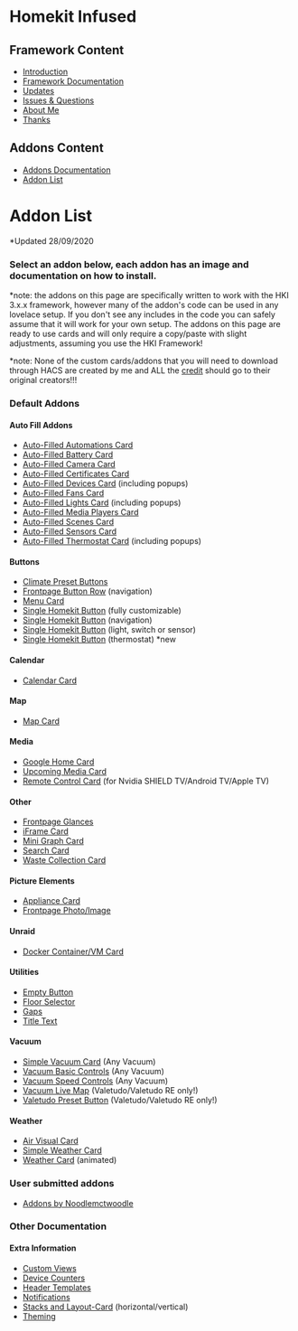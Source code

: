 # Homekit Infused

## Framework Content
- [Introduction](index.md)
- [Framework Documentation](framework.md)
- [Updates](updates.md)
- [Issues & Questions](issues.md)
- [About Me](about.md)
- [Thanks](thanks.md)

## Addons Content
- [Addons Documentation](addons.md)
- [Addon List](https://github.com/jimz011/homekit-infused/blob/master/docs/addon_list.md)

# Addon List
*Updated 28/09/2020

### Select an addon below, each addon has an image and documentation on how to install.
*note: the addons on this page are specifically written to work with the HKI 3.x.x framework, however many of the addon's code can be used in any lovelace setup. If you don't see any includes in the code you can safely assume that it will work for your own setup. 
The addons on this page are ready to use cards and will only require a copy/paste with slight adjustments, assuming you use the HKI Framework!

*note: None of the custom cards/addons that you will need to download through HACS are created by me and ALL the [credit](thanks.md) should go to their original creators!!!

### Default Addons
#### Auto Fill Addons
  - [Auto-Filled Automations Card](addons/auto-fill-automations-card.md)
  - [Auto-Filled Battery Card](addons/auto-fill-battery-card.md)
  - [Auto-Filled Camera Card](addons/auto-fill-camera-card.md)
  - [Auto-Filled Certificates Card](addons/auto-fill-certificates-card.md)
  - [Auto-Filled Devices Card](addons/auto-fill-devices-card.md) (including popups)
  - [Auto-Filled Fans Card](addons/auto-fill-fans-card.md)
  - [Auto-Filled Lights Card](addons/auto-fill-lights-card.md) (including popups)
  - [Auto-Filled Media Players Card](addons/auto-fill-media-players-card.md)
  - [Auto-Filled Scenes Card](addons/auto-fill-scenes-card.md) 
  - [Auto-Filled Sensors Card](addons/auto-fill-sensors-card.md)
  - [Auto-Filled Thermostat Card](addons/auto-fill-thermostats-card.md) (including popups)
  
#### Buttons  
  - [Climate Preset Buttons](addons/climate-preset-buttons.md)
  - [Frontpage Button Row](addons/frontpage-buttons.md) (navigation)
  - [Menu Card](addons/menu-card.md)
  - [Single Homekit Button](addons/custom-button.md) (fully customizable)
  - [Single Homekit Button](addons/button-navigation.md) (navigation)
  - [Single Homekit Button](addons/button-light-switch.md) (light, switch or sensor)
  - [Single Homekit Button](addons/button-thermostat.md) (thermostat) *new
  
#### Calendar
  - [Calendar Card](addons/calendar-card.md)

#### Map
  - [Map Card](addons/map-card.md)
  
#### Media 
  - [Google Home Card](addons/google-home-card.md)
  - [Upcoming Media Card](addons/upcoming-recently-added.md)
  - [Remote Control Card](addons/nvidia-remote.md) (for Nvidia SHIELD TV/Android TV/Apple TV)

#### Other
  - [Frontpage Glances](addons/frontpage-glances.md)
  - [iFrame Card](addons/iframe-card.md)
  - [Mini Graph Card](addons/mini-graph-card.md)
  - [Search Card](addons/search-card.md)
  - [Waste Collection Card](addons/waste-collection-card.md)

#### Picture Elements
  - [Appliance Card](addons/appliances-card.md)
  - [Frontpage Photo/Image](addons/frontpage-photo.md)

#### Unraid
  - [Docker Container/VM Card](addons/unraid-docker.md)

#### Utilities
  - [Empty Button](addons/empty-button.md)
  - [Floor Selector](addons/floor-selector.md)
  - [Gaps](addons/gap-card.md)
  - [Title Text](addons/title-text-card.md)
  
#### Vacuum
  - [Simple Vacuum Card](addons/simple-vacuum-card.md) (Any Vacuum)
  - [Vacuum Basic Controls](addons/vacuum-controls.md) (Any Vacuum)
  - [Vacuum Speed Controls](addons/vacuum-mode-presets.md) (Any Vacuum)
  - [Vacuum Live Map](addons/vacuum-live-map.md) (Valetudo/Valetudo RE only!)
  - [Valetudo Preset Button](addons/valetudo-preset-button.md) (Valetudo/Valetudo RE only!)
  
#### Weather
  - [Air Visual Card](addons/air-visual-card.md)
  - [Simple Weather Card](addons/simple-weather-card.md)
  - [Weather Card](addons/weather-card.md) (animated)

### User submitted addons
  - [Addons by Noodlemctwoodle](https://noodlemctwoodle.github.io/homeassistant/)

### Other Documentation
#### Extra Information
  - [Custom Views](addons/custom-views.md)
  - [Device Counters](addons/device_counters.md)
  - [Header Templates](addons/header_templates.md)
  - [Notifications](addons/notifications.md)
  - [Stacks and Layout-Card](addons/stacks.md) (horizontal/vertical)
  - [Theming](addons/theming.md)
